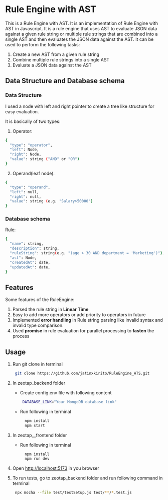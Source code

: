 # Rule Engine with AST

This is a Rule Engine with AST. It is an implementation of Rule Engine with AST in Javascript. It is a rule engine that uses AST to evaluate JSON data against a given rule string or multiple rule strings that are combined into a single AST and then evaluates the JSON data against the AST. It can be used to perform the following tasks:

1. Create a new AST from a given rule string
2. Combine multiple rule strings into a single AST
3. Evaluate a JSON data against the AST

## Data Structure and Database schema

### Data Structure

I used a node with left and right pointer to create a tree like structure for easy evaluation.

It is basically of two types:

1. Operator:

```bash
{
  "type": "operator",
  "left": Node,
  "right": Node,
  "value": string ("AND" or "OR")
}
```

2. Operand(leaf node):

```bash
{
  "type": "operand",
  "left": null,
  "right": null,
  "value": string (e.g. "Salary>50000")
}
```

### Database schema

Rule:

```bash
{
  "name": string,
  "description": string,
  "ruleString": string(e.g. "(age > 30 AND department = 'Marketing')"),
  "ast": Node,
  "createdAt": date,
  "updatedAt": date,
}
```

## Features

Some features of the RuleEngine:

1. Parsed the rule string in **Linear Time**
2. Easy to add more operators or add priority to operators in future
3. Implemented **error handling** in Rule string parsing like invalid syntax and invalid type comparison.
4. Used **promise** in rule evaluation for parallel processing to **fasten** the process

## Usage

1. Run git clone in terminal
   ```bash
    git clone https://github.com/jatinxkirito/RuleEngine_ATS.git
   ```
2. In zeotap_backend folder

   - Create config.env file with following content
     ```bash
      DATABASE_LINK="Your MongoDB database link"
     ```
   - Run following in terminal
     ```bash
       npm install
       npm start
     ```

3. In zeotap__frontend folder

   - Run following in terminal
     ```bash
       npm install
       npm run dev
     ```

4. Open [ http://localhost:5173]() in you browser

5. To run tests, go to zeotap_backend folder and run following command in terminal

   ```bash
    npx mocha --file test/testSetup.js test/**/*.test.js
   ```
